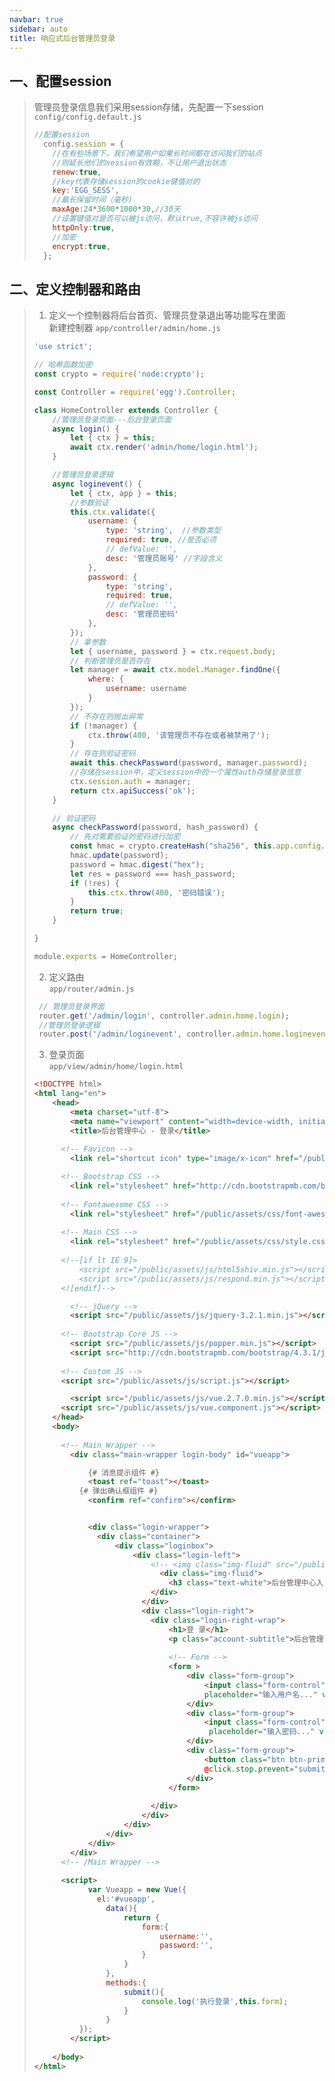 ```yaml
---
navbar: true
sidebar: auto
title: 响应式后台管理员登录
---
```


## 一、配置session
> 管理员登录信息我们采用session存储，先配置一下session <br/>
> `config/config.default.js`
> ```js
> //配置session
>   config.session = {
>     //在有些场景下，我们希望用户如果长时间都在访问我们的站点
>     //则延长他们的session有效期，不让用户退出状态
>     renew:true,
>     //key代表存储session的cookie键值对的
>     key:'EGG_SESS',
>     //最长保留时间（毫秒)
>     maxAge:24*3600*1000*30,//30天
>     //设置键值对是否可以被js访问，默认true,不容许被js访问
>     httpOnly:true,
>     //加密
>     encrypt:true,
>   };
> ```
## 二、定义控制器和路由
> 1. 定义一个控制器将后台首页、管理员登录退出等功能写在里面 <br/>
> 新建控制器 `app/controller/admin/home.js`
> ```js
> 'use strict';
> 
> // 哈希函数加密
> const crypto = require('node:crypto');
> 
> const Controller = require('egg').Controller;
> 
> class HomeController extends Controller {
>     //管理员登录页面---后台登录页面
>     async login() {
>         let { ctx } = this;
>         await ctx.render('admin/home/login.html');
>     }
> 
>     //管理员登录逻辑
>     async loginevent() {
>         let { ctx, app } = this;
>         //参数验证
>         this.ctx.validate({
>             username: {
>                 type: 'string',  //参数类型
>                 required: true, //是否必须
>                 // defValue: '', 
>                 desc: '管理员账号' //字段含义
>             },
>             password: {
>                 type: 'string',
>                 required: true,
>                 // defValue: '', 
>                 desc: '管理员密码'
>             },
>         });
>         // 拿参数
>         let { username, password } = ctx.request.body;
>         // 判断管理员是否存在
>         let manager = await ctx.model.Manager.findOne({
>             where: {
>                 username: username
>             }
>         });
>         // 不存在则抛出异常
>         if (!manager) {
>             ctx.throw(400, '该管理员不存在或者被禁用了');
>         }
>         // 存在则验证密码
>         await this.checkPassword(password, manager.password);
>         //存储在session中，定义session中的一个属性auth存储登录信息
>         ctx.session.auth = manager;
>         return ctx.apiSuccess('ok');
>     }
> 
>     // 验证密码
>     async checkPassword(password, hash_password) {
>         // 先对需要验证的密码进行加密
>         const hmac = crypto.createHash("sha256", this.app.config.crypto.secret);
>         hmac.update(password);
>         password = hmac.digest("hex");
>         let res = password === hash_password;
>         if (!res) {
>             this.ctx.throw(400, '密码错误');
>         }
>         return true;
>     }
> 
> }
> 
> module.exports = HomeController;
> 
> ```
> 2. 定义路由 <br/>
> `app/router/admin.js`
> ```js
>  // 管理员登录界面
>  router.get('/admin/login', controller.admin.home.login);
>  //管理员登录逻辑
>  router.post('/admin/loginevent', controller.admin.home.loginevent);
> ```
> 3. 登录页面 <br/>
> `app/view/admin/home/login.html`
> ```html
> <!DOCTYPE html>
> <html lang="en">
>     <head>
>         <meta charset="utf-8">
>         <meta name="viewport" content="width=device-width, initial-scale=1.0, user-scalable=0">
>         <title>后台管理中心 - 登录</title>
> 		
> 		<!-- Favicon -->
>         <link rel="shortcut icon" type="image/x-icon" href="/public/assets/img/favicon.png">
> 
> 		<!-- Bootstrap CSS -->
>         <link rel="stylesheet" href="http://cdn.bootstrapmb.com/bootstrap/4.3.1/css/bootstrap.min.css">
> 		
> 		<!-- Fontawesome CSS -->
>         <link rel="stylesheet" href="/public/assets/css/font-awesome.min.css">
> 		
> 		<!-- Main CSS -->
>         <link rel="stylesheet" href="/public/assets/css/style.css">
> 		
> 		<!--[if lt IE 9]>
> 			<script src="/public/assets/js/html5shiv.min.js"></script>
> 			<script src="/public/assets/js/respond.min.js"></script>
> 		<![endif]-->
> 
>         <!-- jQuery -->
>         <script src="/public/assets/js/jquery-3.2.1.min.js"></script>
> 		
> 		<!-- Bootstrap Core JS -->
>         <script src="/public/assets/js/popper.min.js"></script>
>         <script src="http://cdn.bootstrapmb.com/bootstrap/4.3.1/js/bootstrap.min.js"></script>
> 		
> 		<!-- Custom JS -->
> 		<script src="/public/assets/js/script.js"></script>
> 
>         <script src="/public/assets/js/vue.2.7.0.min.js"></script>
> 		<script src="/public/assets/js/vue.component.js"></script>
>     </head>
>     <body>
> 	
> 		<!-- Main Wrapper -->
>         <div class="main-wrapper login-body" id="vueapp">
> 
>             {# 消息提示组件 #}
>             <toast ref="toast"></toast>
> 			{# 弹出确认框组件 #}
>             <confirm ref="confirm"></confirm>
> 
> 
>             <div class="login-wrapper">
>             	<div class="container">
>                 	<div class="loginbox">
>                     	<div class="login-left">
> 							<!-- <img class="img-fluid" src="/public/assets/img/logo.png" alt="Logo">  -->
>                             <div class="img-fluid">
> 								<h3 class="text-white">后台管理中心入口</h3>
> 							</div>
>                         </div>
>                         <div class="login-right">
> 							<div class="login-right-wrap">
> 								<h1>登 录</h1>
> 								<p class="account-subtitle">后台管理中心欢迎您</p>
> 								
> 								<!-- Form -->
> 								<form >
> 									<div class="form-group">
> 										<input class="form-control" type="text" 
> 										placeholder="输入用户名..." v-model="form.username">
> 									</div>
> 									<div class="form-group">
> 										<input class="form-control" type="text" 
>                                        placeholder="输入密码..." v-model="form.password">
> 									</div>
> 									<div class="form-group">
> 										<button class="btn btn-primary btn-block" type="submit" 
> 										@click.stop.prevent="submit">登 录</button>
> 									</div>
> 								</form>
> 								  
> 							</div>
>                         </div>
>                     </div>
>                 </div>
>             </div>
>         </div>
> 		<!-- /Main Wrapper -->
> 		
> 		<script>
>             var Vueapp = new Vue({
> 				el:'#vueapp',
>                 data(){
>                     return {
>                         form:{
>                             username:'',
>                             password:'',
>                         }
>                     }
>                 },
>                 methods:{
>                     submit(){
>                         console.log('执行登录',this.form);
>                     }
>                 }
> 			});
>         </script>
> 		
>     </body>
> </html>
> ```
